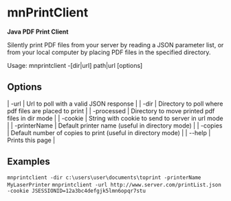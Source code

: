# mnPrintClient
**Java PDF Print Client**

Silently print PDF files from your server by reading a JSON parameter list, or from your local
computer by placing PDF files in the specified directory.

Usage: mnprintclient -[dir|url] path|url [options]

## Options

| -url | Url to poll with a valid JSON response |
| -dir | Directory to poll where pdf files are placed to print |
| -processed | Directory to move printed pdf files in dir mode |
| -cookie | String with cookie to send to server in url mode |
| -printerName | Default printer name (useful in directory mode) |
| -copies | Default number of copies to print (useful in directory mode) |
| --help | Prints this page |

## Examples

`mnprintclient -dir c:\users\user\documents\toprint -printerName MyLaserPrinter`
`mnprintclient -url http://www.server.com/printList.json -cookie JSESSIONID=12a3bc4defgjk5lmn6opqr7stu`